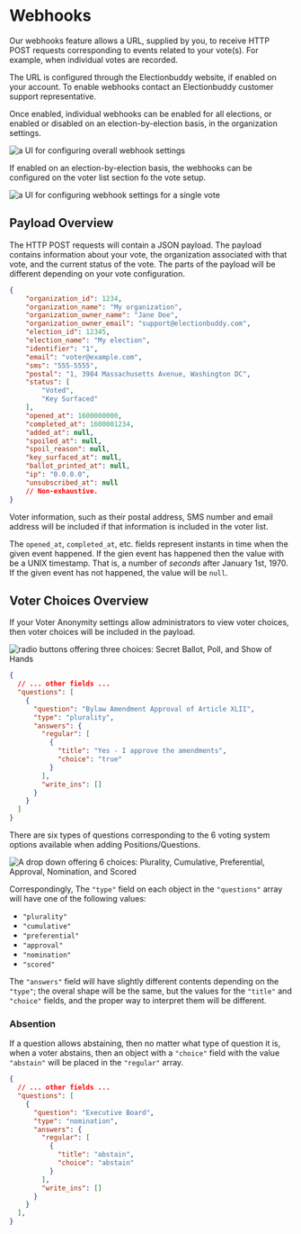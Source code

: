 # Webhooks

Our webhooks feature allows a URL, supplied by you, to receive HTTP POST
requests corresponding to events related to your vote(s). For example, when
individual votes are recorded.

The URL is configured through the Electionbuddy website, if enabled on your
account. To enable webhooks contact an Electionbuddy customer support
representative.

Once enabled, individual webhooks can be enabled for all elections, or enabled or disabled
on an election-by-election basis, in the organization settings.

![a UI for configuring overall webhook settings](webhook-organization-settings.png)

If enabled on an election-by-election basis, the webhooks can be configured on
the voter list section fo the vote setup.

![a UI for configuring webhook settings for a single vote](webhook-vote-settings.png)

## Payload Overview

The HTTP POST requests will contain a JSON payload. The payload contains
information about your vote, the organization associated with that vote,
and the current status of the vote. The parts of the payload will be
different depending on your vote configuration.


```json
{
    "organization_id": 1234,
    "organization_name": "My organization",
    "organization_owner_name": "Jane Doe",
    "organization_owner_email": "support@electionbuddy.com",
    "election_id": 12345,
    "election_name": "My election",
    "identifier": "1",
    "email": "voter@example.com",
    "sms": "555-5555",
    "postal": "1, 3984 Massachusetts Avenue, Washington DC",
    "status": [
        "Voted",
        "Key Surfaced"
    ],
    "opened_at": 1600000000,
    "completed_at": 1600001234,
    "added_at": null,
    "spoiled_at": null,
    "spoil_reason": null,
    "key_surfaced_at": null,
    "ballot_printed_at": null,
    "ip": "0.0.0.0",
    "unsubscribed_at": null
    // Non-exhaustive.
}
```

Voter information, such as their postal address, SMS number and email address
will be included if that information is included in the voter list.

The `opened_at`, `completed_at`, etc. fields represent instants in time when the
given event happened. If the gien event has happened then the value with be a
UNIX timestamp. That is, a number of *seconds* after January 1st, 1970.
If the given event has not happened, the value will be `null`.

## Voter Choices Overview

If your Voter Anonymity settings allow administrators to view voter choices,
then voter choices will be included in the payload.

![radio buttons offering three choices: Secret Ballot, Poll, and Show of Hands](voter-choices.png)

```json
{
  // ... other fields ...
  "questions": [
    {
      "question": "Bylaw Amendment Approval of Article XLII",
      "type": "plurality",
      "answers": {
        "regular": [
          {
            "title": "Yes - I approve the amendments",
            "choice": "true"
          }
        ],
        "write_ins": []
      }
    }
  ]
}
```

There are six types of questions corresponding to the 6 voting system options
available when adding Positions/Questions.

![A drop down offering 6 choices: Plurality, Cumulative, Preferential, Approval, Nomination, and Scored](voting-system-options.png)

Correspondingly, The `"type"` field on each object in the `"questions"` array
will have one of the following values:

* `"plurality"`
* `"cumulative"`
* `"preferential"`
* `"approval"`
* `"nomination"`
* `"scored"`

The `"answers"` field will have slightly different contents depending on the
`"type"`; the overal shape will be the same, but the values for the `"title"`
and `"choice"` fields, and the proper way to interpret them will be different.

### Absention
If a question allows abstaining, then no matter what type of question it is,
when a voter abstains, then an object with a `"choice"` field with the value
`"abstain"` will be placed in the `"regular"` array.

```json
{
  // ... other fields ...
  "questions": [
    {
      "question": "Executive Board",
      "type": "nomination",
      "answers": {
        "regular": [
          {
            "title": "abstain",
            "choice": "abstain"
          }
        ],
        "write_ins": []
      }
    }
  ],
}
```

